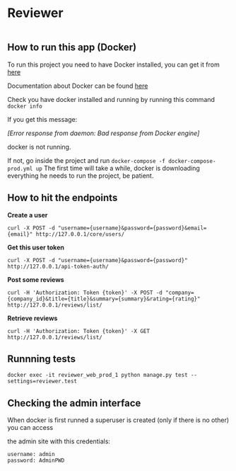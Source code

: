 # Reviewer

<img srs="https://codeship.com/projects/3765cfe0-b40f-0134-3d2c-7a9f054dc826/status?branch=master" />

## How to run this app (Docker)

To run this project you need to have Docker installed, you can get it from [here](https://www.docker.com/products/docker/)

Documentation about Docker can be found [here](https://docs.docker.com/)

Check you have docker installed and running by running this command `docker info`

If you get this message:

*[Error response from daemon: Bad response from Docker engine]*

docker is not running.

If not, go inside the project and run `docker-compose -f docker-compose-prod.yml up`
The first time will take a while, docker is downloading everything he needs to run the project, be patient.

## How to hit the endpoints
**Create a user**

`curl -X POST -d "username={username}&password={password}&email={email}" http://127.0.0.1/core/users/`


**Get this user token**

`curl -X POST -d "username={username}&password={password}" http://127.0.0.1/api-token-auth/`


**Post some reviews**

`curl -H 'Authorization: Token {token}' -X POST -d "company={company_id}&title={title}&summary={summary}&rating={rating}" http://127.0.0.1/reviews/list/`


**Retrieve reviews**

`curl -H 'Authorization: Token {token}' -X GET http://127.0.0.1/reviews/list/`

## Runnning tests

`docker exec -it reviewer_web_prod_1 python manage.py test --settings=reviewer.test`

## Checking the admin interface

When docker is first runned a superuser is created (only if there is no other) you can access

the admin site with this credentials:

```
username: admin
password: AdminPWD
```
